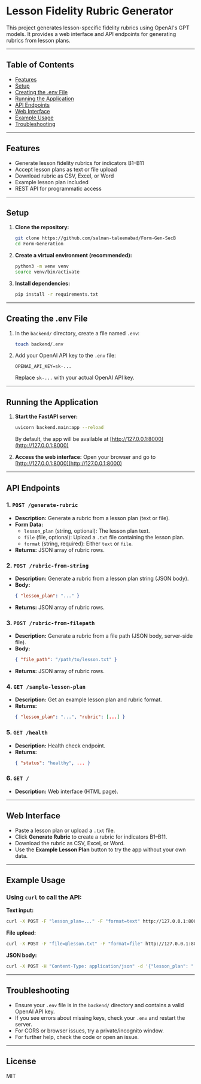 # Lesson Fidelity Rubric Generator

This project generates lesson-specific fidelity rubrics using OpenAI's GPT models. It provides a web interface and API endpoints for generating rubrics from lesson plans.

---

## Table of Contents
- [Features](#features)
- [Setup](#setup)
- [Creating the .env File](#creating-the-env-file)
- [Running the Application](#running-the-application)
- [API Endpoints](#api-endpoints)
- [Web Interface](#web-interface)
- [Example Usage](#example-usage)
- [Troubleshooting](#troubleshooting)

---

## Features
- Generate lesson fidelity rubrics for indicators B1–B11
- Accept lesson plans as text or file upload
- Download rubric as CSV, Excel, or Word
- Example lesson plan included
- REST API for programmatic access

---

## Setup

1. **Clone the repository:**
   ```bash
   git clone https://github.com/salman-taleemabad/Form-Gen-SecB
   cd Form-Generation
   ```

2. **Create a virtual environment (recommended):**
   ```bash
   python3 -m venv venv
   source venv/bin/activate
   ```

3. **Install dependencies:**
   ```bash
   pip install -r requirements.txt
   ```

---

## Creating the .env File

1. In the `backend/` directory, create a file named `.env`:
   ```bash
   touch backend/.env
   ```
2. Add your OpenAI API key to the `.env` file:
   ```env
   OPENAI_API_KEY=sk-...
   ```
   Replace `sk-...` with your actual OpenAI API key.

---

## Running the Application

1. **Start the FastAPI server:**
   ```bash
   uvicorn backend.main:app --reload
   ```
   By default, the app will be available at [http://127.0.0.1:8000](http://127.0.0.1:8000)

2. **Access the web interface:**
   Open your browser and go to [http://127.0.0.1:8000](http://127.0.0.1:8000)

---

## API Endpoints

### 1. `POST /generate-rubric`
- **Description:** Generate a rubric from a lesson plan (text or file).
- **Form Data:**
  - `lesson_plan` (string, optional): The lesson plan text.
  - `file` (file, optional): Upload a `.txt` file containing the lesson plan.
  - `format` (string, required): Either `text` or `file`.
- **Returns:** JSON array of rubric rows.

### 2. `POST /rubric-from-string`
- **Description:** Generate a rubric from a lesson plan string (JSON body).
- **Body:**
  ```json
  { "lesson_plan": "..." }
  ```
- **Returns:** JSON array of rubric rows.

### 3. `POST /rubric-from-filepath`
- **Description:** Generate a rubric from a file path (JSON body, server-side file).
- **Body:**
  ```json
  { "file_path": "/path/to/lesson.txt" }
  ```
- **Returns:** JSON array of rubric rows.

### 4. `GET /sample-lesson-plan`
- **Description:** Get an example lesson plan and rubric format.
- **Returns:**
  ```json
  { "lesson_plan": "...", "rubric": [...] }
  ```

### 5. `GET /health`
- **Description:** Health check endpoint.
- **Returns:**
  ```json
  { "status": "healthy", ... }
  ```

### 6. `GET /`
- **Description:** Web interface (HTML page).

---

## Web Interface
- Paste a lesson plan or upload a `.txt` file.
- Click **Generate Rubric** to create a rubric for indicators B1–B11.
- Download the rubric as CSV, Excel, or Word.
- Use the **Example Lesson Plan** button to try the app without your own data.

---

## Example Usage

### Using `curl` to call the API:

**Text input:**
```bash
curl -X POST -F "lesson_plan=..." -F "format=text" http://127.0.0.1:8000/generate-rubric
```

**File upload:**
```bash
curl -X POST -F "file=@lesson.txt" -F "format=file" http://127.0.0.1:8000/generate-rubric
```

**JSON body:**
```bash
curl -X POST -H "Content-Type: application/json" -d '{"lesson_plan": "..."}' http://127.0.0.1:8000/rubric-from-string
```

---

## Troubleshooting
- Ensure your `.env` file is in the `backend/` directory and contains a valid OpenAI API key.
- If you see errors about missing keys, check your `.env` and restart the server.
- For CORS or browser issues, try a private/incognito window.
- For further help, check the code or open an issue.

---

## License
MIT 
 
